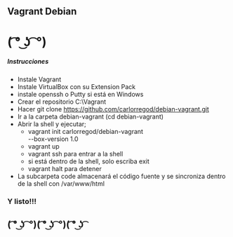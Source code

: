 ## Vagrant Debian
# ( ͡° ͜ʖ ͡ °)
 ##### Instrucciones
 
 * Instale Vagrant
 * Instale VirtualBox con su Extension Pack
 * instale openssh o Putty si está en Windows
 * Crear el repositorio C:\Vagrant
 * Hacer git clone https://github.com/carlorregod/debian-vagrant.git
 * Ir a la carpeta debian-vagrant (cd debian-vagrant)
 * Abrir la shell y ejecutar;
    * vagrant init carlorregod/debian-vagrant \
  --box-version 1.0
    * vagrant up
    * vagrant ssh para entrar a la shell
    * si está dentro de la shell, solo escriba exit
    * vagrant halt para detener
* La subcarpeta code almacenará el código fuente y se sincroniza dentro de la shell con /var/www/html

    
### Y listo!!!

## ( ͡° ͜ʖ ͡ °)( ͡° ͜ʖ ͡ °)( ͡° ͜ʖ ͡